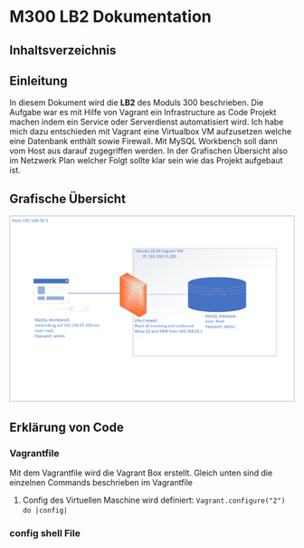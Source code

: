 # M300 LB2 Dokumentation

## Inhaltsverzeichnis

## Einleitung
In diesem Dokument wird die **LB2** des Moduls 300 beschrieben. Die Aufgabe war es mit Hilfe von Vagrant ein Infrastructure as Code Projekt machen indem ein Service oder Serverdienst automatisiert wird. Ich habe mich dazu entschieden mit Vagrant eine Virtualbox VM aufzusetzen welche eine Datenbank enthält sowie Firewall. Mit MySQL Workbench soll dann vom Host aus darauf zugegriffen werden. In der Grafischen Übersicht also im Netzwerk Plan welcher Folgt sollte klar sein wie das Projekt aufgebaut ist. 

## Grafische Übersicht

![Netzwerkplan LB2](https://github.com/nielseth/m300_lb/blob/main/lb2/images/Netzwerkplan.png)

## Erklärung von Code
### Vagrantfile
Mit dem Vagrantfile wird die Vagrant Box erstellt. Gleich unten sind die einzelnen Commands beschrieben im Vagrantfile

1. Config des Virtuellen Maschine wird definiert: `Vagrant.configure("2") do |config|`

### config shell File